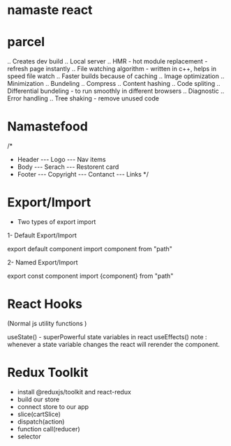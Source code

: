# namaste react

# parcel

.. Creates dev build
.. Local server
.. HMR - hot module replacement - refresh page instantly
.. File watching algorithm - written in c++, helps in speed file watch
.. Faster builds because of caching
.. Image optimization
.. Minimization
.. Bundeling
.. Compress
.. Content hashing
.. Code spliting
.. Differential bundeling - to run smoothly in different browsers
.. Diagnostic
.. Error handling
.. Tree shaking - remove unused code

# Namastefood

/\*

- Header
  --- Logo
  --- Nav items
- Body
  --- Serach
  --- Restorent card
- Footer
  --- Copyright
  --- Contanct
  --- Links
  \*/

# Export/Import

- Two types of export import

1- Default Export/Import

export default component
import component from "path"

2- Named Export/Import

export const component
import {component} from "path"

# React Hooks

(Normal js utility functions )

useState() - superPowerful state variables in react
useEffects()
note : whenever a state variable changes the react will rerender the component.

# Redux Toolkit

- install @reduxjs/toolkit and react-redux
- build our store
- connect store to our app
- slice(cartSlice)
- dispatch(action)
- function call(reducer)
- selector
